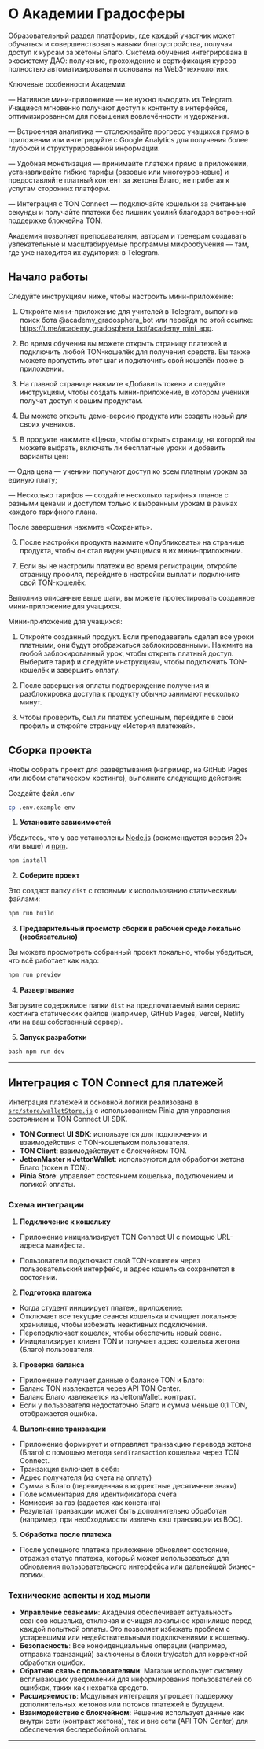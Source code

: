 # О Академии Градосферы

Образовательный раздел платформы, где каждый участник может обучаться и совершенствовать навыки благоустройства, получая доступ к курсам за жетоны Благо. Система обучения интегрирована в экосистему ДАО: получение, прохождение и сертификация курсов полностью автоматизированы и основаны на Web3-технологиях.

Ключевые особенности Академии:

— Нативное мини-приложение — не нужно выходить из Telegram. Учащиеся мгновенно получают доступ к контенту в интерфейсе, оптимизированном для повышения вовлечённости и удержания.

— Встроенная аналитика — отслеживайте прогресс учащихся прямо в приложении или интегрируйте с Google Analytics для получения более глубокой и структурированной информации.

— Удобная монетизация — принимайте платежи прямо в приложении, устанавливайте гибкие тарифы (разовые или многоуровневые) и предоставляйте платный контент за жетоны Благо, не прибегая к услугам сторонних платформ.

— Интеграция с TON Connect — подключайте кошельки за считанные секунды и получайте платежи без лишних усилий благодаря встроенной поддержке блокчейна TON.

Академия позволяет преподавателям, авторам и тренерам создавать увлекательные и масштабируемые программы микрообучения — там, где уже находится их аудитория: в Telegram.

## Начало работы

Следуйте инструкциям ниже, чтобы настроить мини-приложение:

1. Откройте мини-приложение для учителей в Telegram, выполнив поиск бота @academy_gradosphera_bot или перейдя по этой ссылке: https://t.me/academy_gradosphera_bot/academy_mini_app.

2. Во время обучения вы можете открыть страницу платежей и подключить любой TON-кошелёк для получения средств. Вы также можете пропустить этот шаг и подключить свой кошелёк позже в приложении.

3. На главной странице нажмите «Добавить токен» и следуйте инструкциям, чтобы создать мини-приложение, в котором ученики получат доступ к вашим продуктам.

4. Вы можете открыть демо-версию продукта или создать новый для своих учеников.

5. В продукте нажмите «Цена», чтобы открыть страницу, на которой вы можете выбрать, включать ли бесплатные уроки и добавить варианты цен:

— Одна цена — ученики получают доступ ко всем платным урокам за единую плату;

— Несколько тарифов — создайте несколько тарифных планов с разными ценами и доступом только к выбранным урокам в рамках каждого тарифного плана.

После завершения нажмите «Сохранить».

6. После настройки продукта нажмите «Опубликовать» на странице продукта, чтобы он стал виден учащимся в их мини-приложении.

7. Если вы не настроили платежи во время регистрации, откройте страницу профиля, перейдите в настройки выплат и подключите свой TON-кошелёк.

Выполнив описанные выше шаги, вы можете протестировать созданное мини-приложение для учащихся.

Мини-приложение для учащихся:

1. Откройте созданный продукт. Если преподаватель сделал все уроки платными, они будут отображаться заблокированными. Нажмите на любой заблокированный урок, чтобы открыть платный доступ. Выберите тариф и следуйте инструкциям, чтобы подключить TON-кошелёк и завершить оплату.

2. После завершения оплаты подтверждение получения и разблокировка доступа к продукту обычно занимают несколько минут.

3. Чтобы проверить, был ли платёж успешным, перейдите в свой профиль и откройте страницу «История платежей».

## Сборка проекта

Чтобы собрать проект для развёртывания (например, на GitHub Pages или любом статическом хостинге), выполните следующие действия:

Создайте файл .env

```bash
cp .env.example env
```

1. **Установите зависимостей**

Убедитесь, что у вас установлены [Node.js](https://nodejs.org/) (рекомендуется версия 20+ или выше) и [npm](https://www.npmjs.com/).

```bash
npm install
```

2. **Соберите проект**

Это создаст папку `dist` с готовыми к использованию статическими файлами:

```bash
npm run build
```

3. **Предварительный просмотр сборки в рабочей среде локально (необязательно)**

Вы можете просмотреть собранный проект локально, чтобы убедиться, что всё работает как надо:

```bash
npm run preview
```

4. **Развертывание**

Загрузите содержимое папки `dist` на предпочитаемый вами сервис хостинга статических файлов (например, GitHub Pages, Vercel, Netlify или на ваш собственный сервер).

5. **Запуск разработки**

`bash
npm run dev
`

---

## Интеграция с TON Connect для платежей

Интеграция платежей и основной логики реализована в [`src/store/walletStore.js`](src/store/walletStore.js) с использованием Pinia для управления состоянием и TON Connect UI SDK.

- **TON Connect UI SDK**: используется для подключения и взаимодействия с TON-кошельком пользователя.
- **TON Client**: взаимодействует с блокчейном TON.
- **JettonMaster и JettonWallet**: используются для обработки жетона Благо (токен в TON).
- **Pinia Store**: управляет состоянием кошелька, подключением и логикой оплаты.

### Схема интеграции

1. **Подключение к кошельку**

- Приложение инициализирует TON Connect UI с помощью URL-адреса манифеста.

- Пользователи подключают свой TON-кошелек через пользовательский интерфейс, и адрес кошелька сохраняется в состоянии.

2. **Подготовка платежа**

- Когда студент инициирует платеж, приложение:
- Отключает все текущие сеансы кошелька и очищает локальное хранилище, чтобы избежать неактивных подключений.
- Переподключает кошелек, чтобы обеспечить новый сеанс.
- Инициализирует клиент TON и получает адрес кошелька жетона (Благо) пользователя.

3. **Проверка баланса**

- Приложение получает данные о балансе TON и Благо:
- Баланс TON извлекается через API TON Center.
- Баланс Благо извлекается из JettonWallet. контракт.
- Если у пользователя недостаточно Благо и сумма меньше 0,1 TON, отображается ошибка.

4. **Выполнение транзакции**

- Приложение формирует и отправляет транзакцию перевода жетона (Благо) с помощью метода `sendTransaction` кошелька через TON Connect.
- Транзакция включает в себя:
- Адрес получателя (из счета на оплату)
- Сумма в Благо (переведенная в корректные десятичные знаки)
- Поле комментария для идентификатора счета
- Комиссия за газ (задается как константа)
- Результат транзакции может быть дополнительно обработан (например, при необходимости извлечь хэш транзакции из BOC).

5. **Обработка после платежа**

- После успешного платежа приложение обновляет состояние, отражая статус платежа, который может использоваться для обновления пользовательского интерфейса или дальнейшей бизнес-логики.

### Технические аспекты и ход мысли

- **Управление сеансами**: Академия обеспечивает актуальность сеансов кошелька, отключая и очищая локальное хранилище перед каждой попыткой оплаты. Это позволяет избежать проблем с устаревшими или недействительными подключениями к кошельку.
- **Безопасность**: Все конфиденциальные операции (например, отправка транзакций) заключены в блоки try/catch для корректной обработки ошибок.
- **Обратная связь с пользователями**: Магазин использует систему всплывающих уведомлений для информирования пользователей об ошибках, таких как нехватка средств.
- **Расширяемость**: Модульная интеграция упрощает поддержку дополнительных жетонов или потоков платежей в будущем.
- **Взаимодействие с блокчейном**: Решение использует данные как внутри сети (контракт жетона), так и вне сети (API TON Center) для обеспечения бесперебойной оплаты.

---
